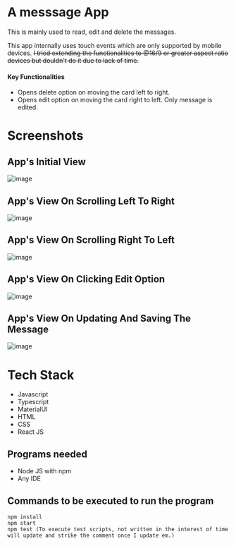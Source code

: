 # A messsage App

This is mainly used to read, edit and delete the messages. 

This app internally uses touch events which are only supported by mobile devices. ~~I tried extending the functionalities to @16/9 or greater aspect ratio devices but douldn't do it due to lack of time.~~

#### Key Functionalities

- Opens delete option on moving the card left to right.
- Opens edit option on moving the card right to left. Only message is edited.

# Screenshots

## App's Initial View

![image](https://user-images.githubusercontent.com/50438335/115217148-0dc04e00-a0ba-11eb-9f72-37d4ffdb87f2.png)

## App's View On Scrolling Left To Right
![image](https://user-images.githubusercontent.com/50438335/115217365-48c28180-a0ba-11eb-849c-00b67ef4f5fa.png)

## App's View On Scrolling Right To Left
![image](https://user-images.githubusercontent.com/50438335/115217529-75769900-a0ba-11eb-91c7-ef67e2cbe61b.png)

## App's View On Clicking Edit Option 
![image](https://user-images.githubusercontent.com/50438335/115218060-ffbefd00-a0ba-11eb-943e-58925645aae1.png)

## App's View On Updating And Saving The Message
![image](https://user-images.githubusercontent.com/50438335/115218653-a3101200-a0bb-11eb-9801-4d4269b8a4f3.png)


# Tech Stack
- Javascript
- Typescript
- MaterialUI
- HTML
- CSS
- React JS

## Programs needed

- Node JS with npm 
- Any IDE

## Commands to be executed to run the program

```
npm install
npm start
npm test (To execute test scripts, not written in the interest of time will update and strike the comment once I update em.)
```



